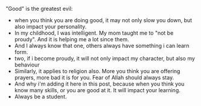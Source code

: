 "Good" is the greatest evil:
- when you think you are doing good, it may not only slow you down, but also impact your personality.
- In my childhood, I was intelligent. My mom taught me to "not be proudy". And it is helping me a lot since them.
- And I always know that one, others always have something i can learn form.
- two, if i become proudy, it will not only impact my character, but also my behaviour
- Similarly, it applies to religion also. More you think you are offering prayers, more bad it is for you. Fear of Allah should always stay.
- And why i'm adding it here in this post, because when you think you know many skills, or you are good at it. It will impact your learning.
- Always be a student.